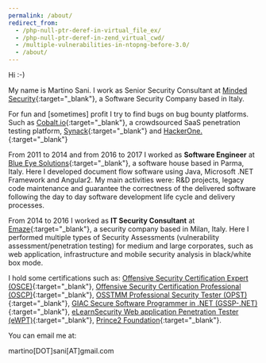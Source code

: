 ```yaml
---
permalink: /about/
redirect_from:
  - /php-null-ptr-deref-in-virtual_file_ex/
  - /php-null-ptr-deref-in-zend_virtual_cwd/
  - /multiple-vulnerabilities-in-ntopng-before-3.0/
  - /about/
---
```


Hi :-)

My name is Martino Sani. I work as Senior Security Consultant at [Minded Security](https://www.mindedsecurity.com/){:target="_blank"}, a Software Security Company based in Italy.

For fun and [sometimes] profit I try to find bugs on bug bounty platforms. Such as [Cobalt.io](https://app.cobalt.io/ilsani){:target="_blank"}, a crowdsourced SaaS penetration testing platform, [Synack](https://www.synack.com/red-team/){:target="_blank"} and [HackerOne.](https://hackerone.com/ilsani?sort_type=latest_disclosable_activity_at&filter=type%3Aall%20from%3Ailsani&page=1&range=forever){:target="_blank"}

<!-- I am a [Detectify](https://detectify.com/){:target="_blank"} member as CrowdSource Researcher. -->

From 2011 to 2014 and from 2016 to 2017 I worked as <strong>Software Engineer</strong> at [Blue Eye Solutions](http://www.besolutions.it){:target="_blank"}, a software house based in Parma, Italy. Here I developed document flow software using Java, Microsoft .NET Framework and Angular2. My main activities were: R&D projects, legacy code maintenance and guarantee the correctness of the delivered software following the day to day software development life cycle and delivery processes.

From 2014 to 2016 I worked as <strong>IT Security Consultant</strong> at [Emaze](https://www.emaze.net){:target="_blank"}, a security company based in Milan, Italy. Here I performed multiple types of Security Assessments (vulnerability assessment/penetration testing) for medium and large corporates, such as web application, infrastructure and mobile security analysis in black/white box mode.

I hold some certifications such as: [Offensive Security Certification Expert (OSCE)](https://www.offensive-security.com/information-security-certifications/osce-offensive-security-certified-expert/){:target="_blank"}, [Offensive Security Certification Professional (OSCP)](https://www.offensive-security.com/information-security-certifications/oscp-offensive-security-certified-professional){:target="_blank"}, [OSSTMM Professional Security Tester (OPST)](http://www.isecom.org/certification/opst.html){:target="_blank"}, [GIAC Secure Software Programmer in .NET (GSSP-.NET)](https://www.giac.org/certified-professional/martino-sani/151744){:target="_blank"}, [eLearnSecurity Web application Penetration Tester (eWPT)](https://www.elearnsecurity.com/certification/ewpt/){:target="_blank"}, [Prince2 Foundation](https://www.prince2.com/eur/what-is-prince2){:target="_blank"}.

You can email me at:

martino[DOT]sani[AT]gmail.com

